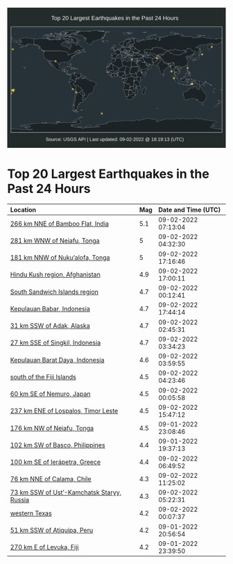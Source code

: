 ![Map](./map.png)

# Top 20 Largest Earthquakes in the Past 24 Hours

| Location | Mag | Date and Time (UTC) |
|:---|:---|:---|
| [266 km NNE of Bamboo Flat, India](https://earthquake.usgs.gov/earthquakes/eventpage/us7000i4kj) | 5.1 | 09-02-2022 07:13:04 |
| [281 km WNW of Neiafu, Tonga](https://earthquake.usgs.gov/earthquakes/eventpage/us7000i4jj) | 5 | 09-02-2022 04:32:30 |
| [181 km NNW of Nuku‘alofa, Tonga](https://earthquake.usgs.gov/earthquakes/eventpage/us7000i4qk) | 5 | 09-02-2022 17:16:46 |
| [Hindu Kush region, Afghanistan](https://earthquake.usgs.gov/earthquakes/eventpage/us7000i4qg) | 4.9 | 09-02-2022 17:00:11 |
| [South Sandwich Islands region](https://earthquake.usgs.gov/earthquakes/eventpage/us7000i4ib) | 4.7 | 09-02-2022 00:12:41 |
| [Kepulauan Babar, Indonesia](https://earthquake.usgs.gov/earthquakes/eventpage/us7000i4qt) | 4.7 | 09-02-2022 17:44:14 |
| [31 km SSW of Adak, Alaska](https://earthquake.usgs.gov/earthquakes/eventpage/us7000i4iz) | 4.7 | 09-02-2022 02:45:31 |
| [27 km SSE of Singkil, Indonesia](https://earthquake.usgs.gov/earthquakes/eventpage/us7000i4j9) | 4.7 | 09-02-2022 03:34:23 |
| [Kepulauan Barat Daya, Indonesia](https://earthquake.usgs.gov/earthquakes/eventpage/us7000i4jc) | 4.6 | 09-02-2022 03:59:55 |
| [south of the Fiji Islands](https://earthquake.usgs.gov/earthquakes/eventpage/us7000i4jg) | 4.5 | 09-02-2022 04:23:46 |
| [60 km SE of Nemuro, Japan](https://earthquake.usgs.gov/earthquakes/eventpage/us7000i4ia) | 4.5 | 09-02-2022 00:05:58 |
| [237 km ENE of Lospalos, Timor Leste](https://earthquake.usgs.gov/earthquakes/eventpage/us7000i4pz) | 4.5 | 09-02-2022 15:47:12 |
| [176 km NW of Neiafu, Tonga](https://earthquake.usgs.gov/earthquakes/eventpage/us7000i4hs) | 4.5 | 09-01-2022 23:08:46 |
| [102 km SW of Basco, Philippines](https://earthquake.usgs.gov/earthquakes/eventpage/us7000i4f1) | 4.4 | 09-01-2022 19:37:13 |
| [100 km SE of Ierápetra, Greece](https://earthquake.usgs.gov/earthquakes/eventpage/us7000i4kd) | 4.4 | 09-02-2022 06:49:52 |
| [76 km NNE of Calama, Chile](https://earthquake.usgs.gov/earthquakes/eventpage/us7000i4lq) | 4.3 | 09-02-2022 11:25:02 |
| [73 km SSW of Ust’-Kamchatsk Staryy, Russia](https://earthquake.usgs.gov/earthquakes/eventpage/us7000i4jy) | 4.3 | 09-02-2022 05:22:31 |
| [western Texas](https://earthquake.usgs.gov/earthquakes/eventpage/tx2022rduz) | 4.2 | 09-02-2022 00:07:37 |
| [51 km SSW of Atiquipa, Peru](https://earthquake.usgs.gov/earthquakes/eventpage/us7000i4fy) | 4.2 | 09-01-2022 20:56:54 |
| [270 km E of Levuka, Fiji](https://earthquake.usgs.gov/earthquakes/eventpage/us7000i4i3) | 4.2 | 09-01-2022 23:39:50 |
